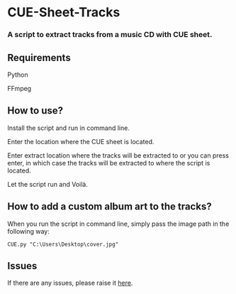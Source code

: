 # CUE-Sheet-Tracks

### A script to extract tracks from a music CD with CUE sheet.
## Requirements
Python

FFmpeg
## How to use?
Install the script and run in command line.

Enter the location where the CUE sheet is located.

Enter extract location where the tracks will be extracted to or you can press enter, in which case the tracks will be extracted to where the script is located.

Let the script run and Voilà.

## How to add a custom album art to the tracks?
When you run the script in command line, simply pass the image path in the following way:

`CUE.py "C:\Users\Desktop\cover.jpg"`

## Issues
If there are any issues, please raise it [here](https://github.com/fischpo/CUE-Sheet-Tracks/issues).

